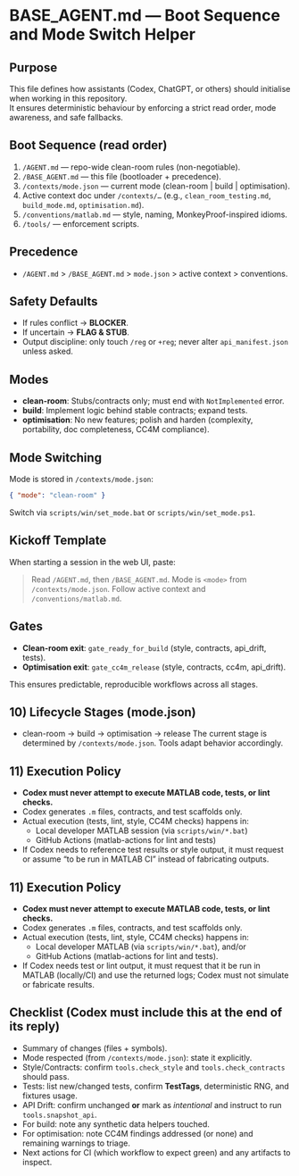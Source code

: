 # BASE_AGENT.md — Boot Sequence and Mode Switch Helper

## Purpose
This file defines how assistants (Codex, ChatGPT, or others) should initialise when working in this repository.  
It ensures deterministic behaviour by enforcing a strict read order, mode awareness, and safe fallbacks.

## Boot Sequence (read order)
1. `/AGENT.md` — repo-wide clean-room rules (non-negotiable).
2. `/BASE_AGENT.md` — this file (bootloader + precedence).
3. `/contexts/mode.json` — current mode (clean-room | build | optimisation).
4. Active context doc under `/contexts/…` (e.g., `clean_room_testing.md`, `build_mode.md`, `optimisation.md`).
5. `/conventions/matlab.md` — style, naming, MonkeyProof-inspired idioms.
6. `/tools/` — enforcement scripts.

## Precedence
- `/AGENT.md` > `/BASE_AGENT.md` > `mode.json` > active context > conventions.

## Safety Defaults
- If rules conflict → **BLOCKER**.
- If uncertain → **FLAG & STUB**.
- Output discipline: only touch `/reg` or `+reg`; never alter `api_manifest.json` unless asked.

## Modes
- **clean-room**: Stubs/contracts only; must end with `NotImplemented` error.  
- **build**: Implement logic behind stable contracts; expand tests.  
- **optimisation**: No new features; polish and harden (complexity, portability, doc completeness, CC4M compliance).

## Mode Switching
Mode is stored in `/contexts/mode.json`:
```json
{ "mode": "clean-room" }
```
Switch via `scripts/win/set_mode.bat` or `scripts/win/set_mode.ps1`.

## Kickoff Template
When starting a session in the web UI, paste:
> Read `/AGENT.md`, then `/BASE_AGENT.md`. Mode is `<mode>` from `/contexts/mode.json`. Follow active context and `/conventions/matlab.md`.

## Gates
- **Clean-room exit**: `gate_ready_for_build` (style, contracts, api_drift, tests).  
- **Optimisation exit**: `gate_cc4m_release` (style, contracts, cc4m, api_drift).

This ensures predictable, reproducible workflows across all stages.


## 10) Lifecycle Stages (mode.json)
- clean-room → build → optimisation → release
The current stage is determined by `/contexts/mode.json`. Tools adapt behavior accordingly.


## 11) Execution Policy
- **Codex must never attempt to execute MATLAB code, tests, or lint checks.**
- Codex generates `.m` files, contracts, and test scaffolds only.
- Actual execution (tests, lint, style, CC4M checks) happens in:
  - Local developer MATLAB session (via `scripts/win/*.bat`)
  - GitHub Actions (matlab-actions for lint and tests)
- If Codex needs to reference test results or style output, it must request or assume
  “to be run in MATLAB CI” instead of fabricating outputs.


## 11) Execution Policy
- **Codex must never attempt to execute MATLAB code, tests, or lint checks.**
- Codex generates `.m` files, contracts, and test scaffolds only.
- Actual execution (tests, lint, style, CC4M checks) happens in:
  - Local developer MATLAB (via `scripts/win/*.bat`), and/or
  - GitHub Actions (matlab-actions for lint and tests).
- If Codex needs test or lint output, it must request that it be run in MATLAB (locally/CI)
  and use the returned logs; Codex must not simulate or fabricate results.



## Checklist (Codex must include this at the end of its reply)
- Summary of changes (files + symbols).
- Mode respected (from `/contexts/mode.json`): state it explicitly.
- Style/Contracts: confirm `tools.check_style` and `tools.check_contracts` should pass.
- Tests: list new/changed tests, confirm **TestTags**, deterministic RNG, and fixtures usage.
- API Drift: confirm unchanged **or** mark as *intentional* and instruct to run `tools.snapshot_api`.
- For build: note any synthetic data helpers touched.
- For optimisation: note CC4M findings addressed (or none) and remaining warnings to triage.
- Next actions for CI (which workflow to expect green) and any artifacts to inspect.

